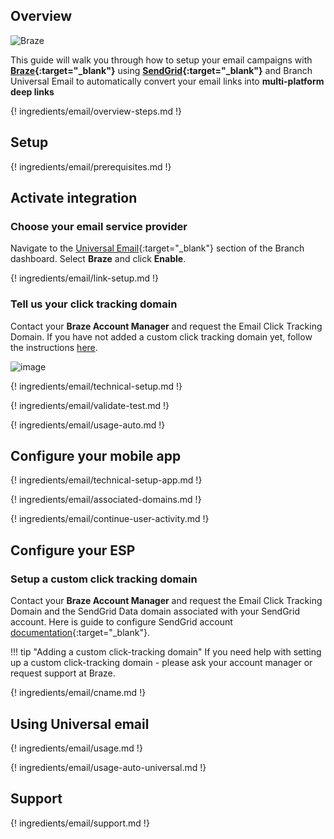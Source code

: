 ## Overview

![Braze](/_assets/img/pages/email/braze/braze.png)

This guide will walk you through how to setup your email campaigns with **[Braze](https://www.braze.com/){:target="\_blank"}**  using **[SendGrid](https://sendgrid.com/){:target="\_blank"}** and Branch Universal Email to automatically convert your email links into **multi-platform deep links**

{! ingredients/email/overview-steps.md !}

## Setup

{! ingredients/email/prerequisites.md !}

## Activate integration

### Choose your email service provider

Navigate to the [Universal Email](https://dashboard.branch.io/email){:target="\_blank"} section of the Branch dashboard. Select **Braze** and click **Enable**.

{! ingredients/email/link-setup.md !}

### Tell us your click tracking domain

Contact your **Braze Account Manager** and request the Email Click Tracking Domain. If you have not added a custom click tracking domain yet, follow the instructions [here](#setup-a-custom-click-tracking-domain).

![image](/_assets/img/pages/email/braze/setup-config.png)

{! ingredients/email/technical-setup.md !}

{! ingredients/email/validate-test.md !}

{! ingredients/email/usage-auto.md !}

## Configure your mobile app

{! ingredients/email/technical-setup-app.md !}

{! ingredients/email/associated-domains.md !}

{! ingredients/email/continue-user-activity.md !}

## Configure your ESP

### Setup a custom click tracking domain

Contact your **Braze Account Manager** and request the Email Click Tracking Domain and the SendGrid Data domain associated with your SendGrid account. Here is guide to configure SendGrid account [documentation](/emails/sendgrid/#configure-your-esp/){:target="\_blank"}.

!!! tip "Adding a custom click-tracking domain"
    If you need help with setting up a custom click-tracking domain - please ask your account manager or request support at Braze.

{! ingredients/email/cname.md !}

## Using Universal email

{! ingredients/email/usage.md !}

{! ingredients/email/usage-auto-universal.md !}

## Support

{! ingredients/email/support.md !}
